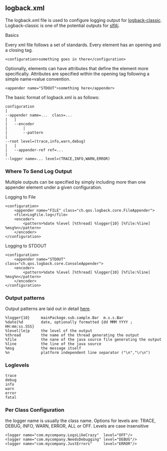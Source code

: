 ## logback.xml ##
The logback.xml file is used to configure logging output for [logback-classic](http://logback.qos.ch/).  Logback-classic is one of the potential outputs for [slf4j](http://www.slf4j.org/).

Basics

Every xml file follows a set of standards.  Every element has an opening and a closing tag.

	<configuration>something goes in there</configuration>

Optionally, elements can have attributes that define the element more specifically.  Attributes are specified within the opening tag following a simple name=value convention.

	<appender name="STDOUT">something here</appender>

The basic format of logback.xml is as follows:

	configuration
	|
	--appender name=...  class=...
	|	|
	|	--encoder
	|		|
	|		--pattern
	|
	--root level=(trace,info,warn,debug)
	|	|
	|	--appender-ref ref=...
	|
	--logger name=... level=(TRACE,INFO,WARN,ERROR)

### Where To Send Log Output ###
Multiple outputs can be specified by simply including more than one appender element under a given configuration.

Logging to File

	<configuration>
		<appender name="FILE" class="ch.qos.logback.core.FileAppender">
		<file>LogFile.log</file>
		<encoder>
			<pattern>%date %level [%thread] %logger{10} [%file:%line] %msg%n</pattern>
		</encoder>
	</configuration>

Logging to STDOUT

	<configuration>
		<appender name="STDOUT" class="ch.qos.logback.core.ConsoleAppender">
		<encoder>
			<pattern>%date %level [%thread] %logger{10} [%file:%line] %msg%n</pattern>
		</encoder>
	</configuration>

### Output patterns ###
Output patterns are laid out in detail [here](http://logback.qos.ch/manual/layouts.html).
 
	%logger{10} 	mainPackage.sub.sample.Bar 	m.s.s.Bar
	%date|%d		date, optionally formatted {dd MMM YYYY ; HH:mm:ss.SSS}
	%level|le|p		the level of the output
	%thread			the name of the thread generating the output
	%file			the nane of the java source file generating the output
	%line			the line of the java source
	%msg			the message itself
	%n				platform independent line separator ("\n","\r\n")

### Loglevels ###
	
	trace
	debug
	info
	warn
	error
	fatal

### Per Class Configuration ###

the logger name is usually the class name.  Options for levels are: TRACE, DEBUG, INFO, WARN, ERROR, ALL or OFF.  Levels are case insensitive

	<logger name="com.mycompany.LogsLikeCrazy"  level="OFF"/>
	<logger name="com.mycompany.NeedsDebugging" level="DEBUG"/>
	<logger name="com.mycompany.JustErrors"  	level="ERROR"/>


